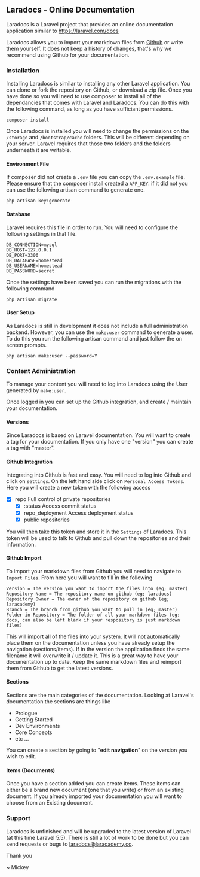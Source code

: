 ## Laradocs - Online Documentation

Laradocs is a Laravel project that provides an online documentation application similar to https://laravel.com/docs

Laradocs allows you to import your markdown files from [Github](https://github.com) or write them yourself. It does not keep a history of changes, that's why we recommend using Github for your documentation.

### Installation

Installing Laradocs is similar to installing any other Laravel application. You can clone or fork the repository on Github, or download a zip file. Once you have done so you will need to use composer to install all of the dependancies that comes with Laravel and Laradocs. You can do this with the following command, as long as you have sufficiant permissions.

`composer install`

Once Laradocs is installed you will need to change the permissions on the `/storage` and `/bootstrap/cache` folders. This will be different depending on your server. Laravel requires that those two folders and the folders underneath it are writable.

#### Environment File

If composer did not create a `.env` file you can copy the `.env.example` file. Please ensure that the composer install created a `APP_KEY`. if it did not you can use the following artisan command to generate one.

```
php artisan key:generate
```
#### Database

Laravel requires this file in order to run. You will need to configure the following settings in that file.

```
DB_CONNECTION=mysql
DB_HOST=127.0.0.1
DB_PORT=3306
DB_DATABASE=homestead
DB_USERNAME=homestead
DB_PASSWORD=secret
```

Once the settings have been saved you can run the migrations with the following command

```
php artisan migrate
```

#### User Setup

As Laradocs is still in development it does not include a full administration backend. However, you can use the `make:user` command to generate a user. To do this you run the following artisan command and just follow the on screen prompts.

```
php artisan make:user --password=Y
```

### Content Administration

To manage your content you will need to log into Laradocs using the User generated by `make:user`.

Once logged in you can set up the Github integration, and create / maintain your documentation.

#### Versions

Since Laradocs is based on Laravel documentation. You will want to create a tag for your documentation. If you only have one "version" you can create a tag with "master".

#### Github Integration

Integrating into Github is fast and easy. You will need to log into Github and click on `settings`. On the left hand side click on `Personal Access Tokens`. Here you will create a new token with the following access

* [X] repo  Full control of private repositories
  * [X] :status  Access commit status
  * [X] repo_deployment  Access deployment status
  * [X]  public repositories

You will then take this token and store it in the `Settings` of Laradocs. This token will be used to talk to Github and pull down the repositories and their information.

#### Github Import

To import your markdown files from Github you will need to navigate to `Import Files`. From here you will want to fill in the following

```
Version = The version you want to import the files into (eg; master)
Repository Name = The repository name on github (eg; laradocs)
Repository Owner = The owner of the repository on github (eg; laracademy)
Branch = The branch from github you want to pull in (eg; master)
Folder in Repository = The folder of all your markdown files (eg; docs, can also be left blank if your respository is just markdown files)
```

This will import all of the files into your system. It will not automatically place them on the documentation unless you have already setup the navigation (sections/items). If in the version the application finds the same filename it will overwrite it / update it. This is a great way to have your documentation up to date. Keep the same markdown files and reimport them from Github to get the latest versions.

#### Sections

Sections are the main categories of the documentation. Looking at Laravel's documentation the sections are things like

* Prologue
* Getting Started
* Dev Environments
* Core Concepts
* etc ...

You can create a section by going to "**edit navigation**" on the version you wish to edit.

#### Items (Documents)

Once you have a section added you can create items. These items can either be a brand new document (one that you write) or from an existing document. If you already imported your documentation you will want to choose from an Existing document.

### Support

Laradocs is unfinished and will be upgraded to the latest version of Laravel (at this time Laravel 5.5). There is still a lot of work to be done but you can send requests or bugs to [laradocs@laracademy.co](mailto:laradocs@laracademy.co).

Thank you

~ Mickey
